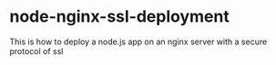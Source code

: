 # node-nginx-ssl-deployment
This is how to deploy a node.js app on an nginx server with a secure protocol of ssl
